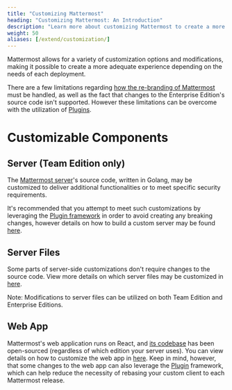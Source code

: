 ```yaml
---
title: "Customizing Mattermost"
heading: "Customizing Mattermost: An Introduction"
description: "Learn more about customizing Mattermost to create a more personalized experience depending on the needs of your deployment."
weight: 50
aliases: [/extend/customization/]
---
```


Mattermost allows for a variety of customization options and modifications, making it possible to create a more adequate experience depending on the needs of each deployment.

There are a few limitations regarding [how the re-branding of Mattermost](https://www.mattermost.org/trademark-standards-of-use/) must be handled, as well as the fact that changes to the Enterprise Edition's source code isn't supported. However these limitations can be overcome with the utilization of [Plugins](/integrate/plugins/).

# Customizable Components

## Server (Team Edition only)
The [Mattermost server](https://github.com/mattermost/mattermost-server)'s source code, written in Golang, may be customized to deliver additional functionalities or to meet specific security requirements.

It's recommended that you attempt to meet such customizations by leveraging the [Plugin framework](/integrate/plugins/) in order to avoid creating any breaking changes, however details on how to build a custom server may be found [here](/integrate/customization/server-build/).

## Server Files
Some parts of server-side customizations don't require changes to the source code. View more details on which server files may be customized in [here](/integrate/customization/server-files/).

Note: Modifications to server files can be utilized on both Team Edition and Enterprise Editions.

## Web App
Mattermost's web application runs on React, and [its codebase](https://github.com/mattermost/mattermost-webapp) has been open-sourced (regardless of which edition your server uses). You can view details on how to customize the web app in [here](/integrate/customization/webapp/). Keep in mind, however, that some changes to the web app can also leverage the [Plugin](/integrate/plugins/webapp/) framework, which can help reduce the necessity of rebasing your custom client to each Mattermost release.
